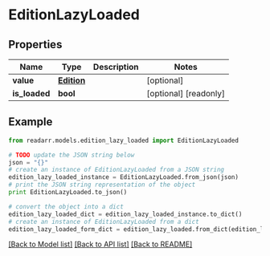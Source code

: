 # EditionLazyLoaded


## Properties

Name | Type | Description | Notes
------------ | ------------- | ------------- | -------------
**value** | [**Edition**](Edition.md) |  | [optional] 
**is_loaded** | **bool** |  | [optional] [readonly] 

## Example

```python
from readarr.models.edition_lazy_loaded import EditionLazyLoaded

# TODO update the JSON string below
json = "{}"
# create an instance of EditionLazyLoaded from a JSON string
edition_lazy_loaded_instance = EditionLazyLoaded.from_json(json)
# print the JSON string representation of the object
print EditionLazyLoaded.to_json()

# convert the object into a dict
edition_lazy_loaded_dict = edition_lazy_loaded_instance.to_dict()
# create an instance of EditionLazyLoaded from a dict
edition_lazy_loaded_form_dict = edition_lazy_loaded.from_dict(edition_lazy_loaded_dict)
```
[[Back to Model list]](../README.md#documentation-for-models) [[Back to API list]](../README.md#documentation-for-api-endpoints) [[Back to README]](../README.md)


